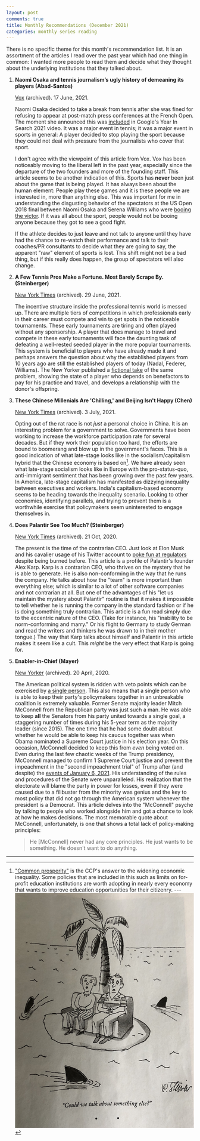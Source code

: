```yaml
---
layout: post
comments: true
title: Monthly Recommendations (December 2021)
categories: monthly series reading
---
```


There is no specific theme for this month's recommendation list. It is an assortment of the articles
I read over the past year which had one thing in common: I wanted more people to read them and
decide what they thought about the underlying institutions that they talked about.

<!--more-->

1.  **Naomi Osaka and tennis journalism’s ugly history of demeaning its players (Abad-Santos)**

    [Vox](https://www.vox.com/22534957/naomi-osaka-french-open-wimbledon) (archived). 17 June, 2021.

     Naomi Osaka decided to take a break from tennis after she was fined for refusing to appear at
    post-match press conferences at the French Open. The moment she announced this was [included](https://youtu.be/EqboAI-Vk-U?t=31) in
    Google's Year In Search 2021 video. It was a major event in tennis; it was a major event in
    sports in general: A player decided to stop playing the sport because they could not deal with
    pressure from the journalists who cover that sport.

     I don't agree with the viewpoint of this article from Vox. Vox has been noticeably moving to the
    liberal left in the past year, especially since the departure of the two founders and more of the
    founding staff. This article seems to be another indication of this. Sports has **never** been just
    about the game that is being played. It has always been about the human element: People play
    these games and it is these people we are interested in, more than anything else. This was
    important for me in understanding the disgusting behavior of the spectators at the US Open 2018
    final between Naomi Osaka and Serena Williams who were [booing the victor](https://www.usopen.org/en_US/news/articles/2018-09-08/naomi_osaka_derails_serena_williams_in_dramatic_final.html). If it was all about the
    sport, people would not be booing anyone because they got to see a good fight.

     If the athlete decides to just leave and not talk to anyone until they have had the chance to
    re-watch their performance and talk to their coaches/PR consultants to decide what they are going
    to say, the apparent "raw" element of sports is lost. This shift might not be a bad thing, but if
    this really does happen, the group of spectators will also change.

2.  **A Few Tennis Pros Make a Fortune. Most Barely Scrape By. (Steinberger)**

    [New York Times](https://www.nytimes.com/2021/06/29/magazine/tennis-players-association.html) (archived). 29 June, 2021.

     The incentive structure inside the professional tennis world is messed up. There are multiple
    tiers of competitions in which professionals early in their career must compete and win to get
    spots in the noticeable tournaments. These early tournaments are tiring and often played without
    any sponsorship. A player that does manage to travel and compete in these early tournaments will
    face the daunting task of defeating a well-rested seeded player in the more popular
    tournaments. This system is beneficial to players who have already made it and perhaps answers
    the question about why the established players from 10 years ago are still the established
    players of today (Nadal, Federer, Williams). The New Yorker published a [fictional take](https://www.newyorker.com/magazine/2020/03/30/futures) of the
    same problem, showing the state of a player who depends on benefactors to pay for his practice
    and travel, and develops a relationship with the donor's offspring.

3.  **These Chinese Millenials Are 'Chilling,' and Beijing Isn't Happy (Chen)**

    [New York Times](https://www.nytimes.com/2021/07/03/world/asia/china-slackers-tangping.html) (archived). 3 July, 2021.

     Opting out of the rat race is not _just_ a personal choice in China. It is an interesting
    problem for a government to solve. Governments have been working to increase the workforce
    participation rate for several decades. But if they work their population too hard, the efforts
    are bound to boomerang and blow up in the government's faces. This is a good indication of what
    late-stage looks like in the socialism/capitalism hybrid that the Chinese economy is based
    on[^1]. We have already seen what late-stage socialism looks like in Europe with the
    pro-status-quo, anti-immigrant sentiment that has been growing over the past few years. In
    America, late-stage capitalism has manifested as dizzying inequality between executives and
    workers. India's capitalism-based economy seems to be heading towards the inequality
    scenario. Looking to other economies, identifying parallels, and trying to prevent them is a
    worthwhile exercise that policymakers seem uninterested to engage themselves in.

4.  **Does Palantir See Too Much? (Steinberger)**

    [New York Times](https://www.nytimes.com/interactive/2020/10/21/magazine/palantir-alex-karp.html) (archived). 21 Oct, 2020.

     The present is the time of the contrarian CEO. Just look at Elon Musk and his cavalier usage of
    his Twitter account to [poke fun at regulators](https://www.bloomberg.com/news/articles/2021-12-13/tesla-ceo-elon-musk-can-t-stop-taunting-the-sec) despite being burned before. This article is a
    profile of Palantir's founder Alex Karp. Karp is a contrarian CEO, who thrives on the mystery
    that he is able to generate. He is also non-conforming in the way that he runs the company. He
    talks about how the "team" is more important than everything else; which is similar to a lot of
    other software companies and not contrarian at all. But one of the advantages of his "let us
    maintain the mystery about Palantir" routine is that it makes it impossible to tell whether he is
    running the company in the standard fashion or if he is doing something truly contrarian. This
    article is a fun read simply due to the eccentric nature of the CEO. (Take for instance, his
    "inability to be norm-conforming and marry." Or his flight to Germany to study German and read
    the writers and thinkers he was drawn to in their mother tongue.) The way that Karp talks about
    himself and Palantir in this article makes it seem like a cult. This _might_ be the very effect
    that Karp is going for.

5.  **Enabler-in-Chief (Mayer)**

    [New Yorker](https://www.newyorker.com/magazine/2020/04/20/how-mitch-mcconnell-became-trumps-enabler-in-chief) (archived). 20 April, 2020.

     The American political system is ridden with veto points which can be exercised by [a single
    person](https://www.cnn.com/2021/12/19/politics/joe-manchin-build-back-better/index.html). This also means that a single person who is able to keep their party's policymakers
    together in an unbreakable coalition is extremely valuable. Former Senate majority leader Mitch
    McConnell from the Republican party was just such a man. He was able to keep **all** the Senators
    from his party united towards a single goal, a staggering number of times during his 5-year term
    as the majority leader (since 2015). The one time that he had some doubt about whether he would
    be able to keep his caucus together was when Obama nominated a Supreme Court justice in his
    election year. On this occasion, McConnell decided to keep this from _even_ being voted on. Even
    during the last few chaotic weeks of the Trump presidency, McConnell managed to confirm 1 Supreme
    Court justice and prevent the impeachment in the "second impeachment trial" of Trump after (and
    despite) the [events of January 6, 2021](https://en.wikipedia.org/wiki/2021_United_States_Capitol_attack). His understanding of the rules and procedures of the
    Senate were unparalleled. His realization that the electorate will blame the party in power for
    losses, even if they were caused due to a filibuster from the minority was genius and the key to
    most policy that did not go through the American system whenever the president is a
    Democrat. This article delves into the "McConnell" psyche by talking to people who worked
    alongside him and got a chance to look at how he makes decisions. The most memorable quote about
    McConnell, unfortunately, is one that shows a total lack of policy-making principles:

    > He [McConnell] never had any core principles. He just wants to be something. He doesn't want to
    > do anything.

---

[^1]: ["Common prosperity"](https://www.nytimes.com/2021/09/07/world/asia/china-xi-common-prosperity.html) is the CCP's answer to the widening economic inequality. Some policies that are included in this such as limits on for-profit education institutions are worth adopting in nearly every economy that wants to improve education opportunities for their citizenry. --- ![img](/public/img/monthly-recommendations-2021-12-something-else.jpg)
